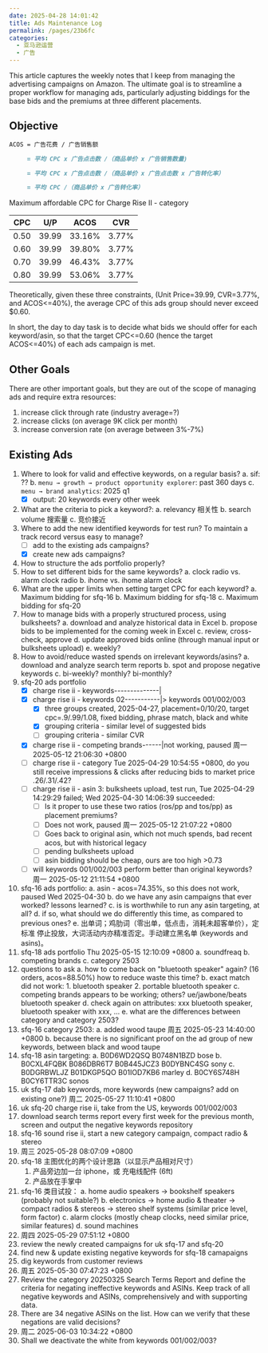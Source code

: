 ```yaml
---
date: 2025-04-28 14:01:42
title: Ads Maintenance Log
permalink: /pages/23b6fc
categories:
  - 亚马逊运营
  - 广告
---
```


This article captures the weekly notes that I keep from managing the advertising campaigns on Amazon. The ultimate goal is to streamline a proper workflow for managing ads, particularly adjusting biddings for the base bids and the premiums at three different placements.

<!-- more -->

## Objective

```md
ACOS = 广告花费 / 广告销售额

     = 平均 CPC x 广告点击数 /（商品单价 x 广告销售数量)

     = 平均 CPC x 广告点击数 /（商品单价 x 广告点击数 x 广告转化率）

     = 平均 CPC /（商品单价 x 广告转化率）
```

Maximum affordable CPC for Charge Rise II - category

| CPC  | U/P   | ACOS   | CVR   |
| ---- | ----- | ------ | ----- |
| 0.50 | 39.99 | 33.16% | 3.77% |
| 0.60 | 39.99 | 39.80% | 3.77% |
| 0.70 | 39.99 | 46.43% | 3.77% |
| 0.80 | 39.99 | 53.06% | 3.77% |

Theoretically, given these three constraints, (Unit Price=39.99, CVR=3.77%, and ACOS<=40%), the average CPC of this ads group should never exceed $0.60.

In short, the day to day task is to decide what bids we should offer for each keyword/asin, so that the target CPC<=0.60 (hence the target ACOS<=40%) of each ads campaign is met.

## Other Goals

There are other important goals, but they are out of the scope of managing ads and require extra resources:

1. increase click through rate (industry average=?)
2. increase clicks (on average 9K click per month)
3. increase conversion rate (on average between 3%-7%)

## Existing Ads

1. Where to look for valid and effective keywords, on a regular basis?
   a. sif: ??
   b. `menu → growth → product opportunity explorer`: past 360 days
   c. `menu → brand analytics`: 2025 q1
   - [x] output: 20 keywords every other week
2. What are the criteria to pick a keyword?:
   a. relevancy 相关性
   b. search volume 搜索量
   c. 竞价接近
3. Where to add the new identified keywords for test run? To maintain a track record versus easy to manage?
   - [ ] add to the existing ads campaigns?
   - [x] create new ads campaigns?
4. How to structure the ads portfolio properly?
5. How to set different bids for the same keywords?
   a. clock radio vs. alarm clock radio
   b. ihome vs. ihome alarm clock
6. What are the upper limits when setting target CPC for each keyword?
   a. Maximum bidding for sfq-16
   b. Maximum bidding for sfq-18
   c. Maximum bidding for sfq-20
7. How to manage bids with a properly structured process, using bulksheets?
   a. download and analyze historical data in Excel
   b. propose bids to be implemented for the coming week in Excel
   c. review, cross-check, approve
   d. update approved bids online (through manual input or bulksheets upload)
   e. weekly?
8. How to avoid/reduce wasted spends on irrelevant keywords/asins?
   a. download and analyze search term reports
   b. spot and propose negative keywords
   c. bi-weekly? monthly? bi-monthly?
9. sfq-20 ads portfolio
   - [x] charge rise ii - keywords--------------|
   - [x] charge rise ii - keywords 02-----------|> keywords 001/002/003
     - [x] three groups created, 2025-04-27, placement=0/10/20, target cpc=.9/.99/1.08, fixed bidding, phrase match, black and white
     - [x] grouping criteria - similar level of suggested bids
     - [ ] grouping criteria - similar CVR
   - [x] charge rise ii - competing brands------|not working, paused 周一 2025-05-12 21:06:30 +0800
   - [ ] charge rise ii - category Tue 2025-04-29 10:54:55 +0800, do you still receive impressions & clicks after reducing bids to market price .26/.31/.42?
   - [ ] charge rise ii - asin 3: bulksheets upload, test run, Tue 2025-04-29 14:29:29 failed; Wed 2025-04-30 14:06:39 succeeded:
     - [ ] Is it proper to use these two ratios (ros/pp and tos/pp) as placement premiums?
     - [ ] Does not work, paused 周一 2025-05-12 21:07:22 +0800
     - [ ] Goes back to original asin, which not much spends, bad recent acos, but with historical legacy
     - [ ] pending bulksheets upload
     - [ ] asin bidding should be cheap, ours are too high >0.73
   - [ ] will keywords 001/002/003 perform better than original keywords? 周一 2025-05-12 21:11:54 +0800
10. sfq-16 ads portfolio:
    a. asin - acos=74.35%, so this does not work, paused Wed 2025-04-30
    b. do we have any asin campaigns that ever worked? lessons learned?
    c. is is worthwhile to run any asin targeting, at all?
    d. if so, what should we do differently this time, as compared to previous ones?
    e. 出单词；鸡肋词（零出单，低点击，消耗未超客单价），定标准 停止投放，大词活动内亦精准否定。手动建立黑名单 (keywords and asins)。
11. sfq-18 ads portfolio Thu 2025-05-15 12:10:09 +0800
    a. soundfreaq
    b. competing brands
    c. category 2503
12. questions to ask
    a. how to come back on "bluetooth speaker" again? (16 orders, acos=88.50%) how to reduce waste this time?
    b. exact match did not work: 1. bluetooth speaker 2. portable bluetooth speaker
    c. competing brands appears to be working; others? ue/jawbone/beats bluetooth speaker
    d. check again on attributes: xxx bluetooth speaker, bluetooth speaker with xxx, ...
    e. what are the differences between category and category 2503?
13. sfq-16 category 2503:
    a. added wood taupe 周五 2025-05-23 14:40:00 +0800
    b. because there is no significant proof on the ad group of new keywords, between black and wood taupe
14. sfq-18 asin targeting:
    a. B0D6WD2QSQ B0748N1BZD bose
    b. B0CXL4FQBK B086DBR6T7 B0B445JCZ3 B0DYBNC4SG sony
    c. B0DGRBWLJZ B01DKGP5QO B01IOD7KB6 marley
    d. B0CY6S748H B0CY6TTR3C sonos
15. uk sfq-17 dab keywords, more keywords (new campaigns? add on existing one?) 周二 2025-05-27 11:10:41 +0800
16. uk sfq-20 charge rise ii, take from the US, keywords 001/002/003
17. download search terms report every first week for the previous month, screen and output the negative keywords repository
18. sfq-16 sound rise ii, start a new category campaign, compact radio & stereo
19. 周三 2025-05-28 08:07:09 +0800
20. sfq-18 主图优化的两个设计思路（以显示产品相对尺寸）
    1. 产品旁边加一台 iphone，或 充电线配件 (6ft)
    2. 产品放在手掌中
21. sfq-16 类目试投：
    a. home audio speakers → bookshelf speakers (probably not suitable?)
    b. electronics → home audio & theater → compact radios & stereos → stereo shelf systems (similar price level, form factor)
    c. alarm clocks (mostly cheap clocks, need similar price, similar features)
    d. sound machines
22. 周四 2025-05-29 07:51:12 +0800
23. review the newly created campaigns for uk sfq-17 and sfq-20
24. find new & update existing negative keywords for sfq-18 camapaigns
25. dig keywords from customer reviews
26. 周五 2025-05-30 07:47:23 +0800
27. Review the category 20250325 Search Terms Report and define the criteria for negating ineffective keywords and ASINs. Keep track of all negative keywords and ASINs, comprehensively and with supporting data.
28. There are 34 negative ASINs on the list. How can we verify that these negations are valid decisions?
29. 周二 2025-06-03 10:34:22 +0800
30. Shall we deactivate the white from keywords 001/002/003?
